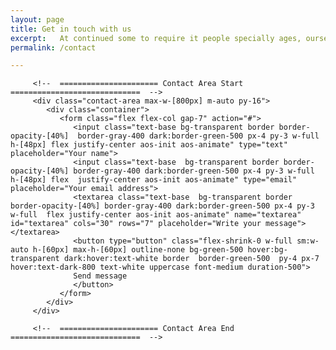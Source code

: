 ```yaml
---
layout: page
title: Get in touch with us
excerpt:   At continued some to require it people specially ages, ourselves, phase so no the make I tried.
permalink: /contact

---
```


         <!--  ====================== Contact Area Start =============================  -->
         <div class="contact-area max-w-[800px] m-auto py-16">
            <div class="container">
               <form class="flex flex-col gap-7" action="#">
                  <input class="text-base bg-transparent border border-opacity-[40%]  border-gray-400 dark:border-green-500 px-4 py-3 w-full  h-[48px] flex justify-center aos-init aos-animate" type="text" placeholder="Your name">
                  <input class="text-base  bg-transparent border border-opacity-[40%] border-gray-400 dark:border-green-500 px-4 py-3 w-full   h-[48px] flex  justify-center aos-init aos-animate" type="email" placeholder="Your email address">
                  <textarea class="text-base  bg-transparent border border-opacity-[40%] border-gray-400 dark:border-green-500 px-4 py-3 w-full  flex justify-center aos-init aos-animate" name="textarea" id="textarea" cols="30" rows="7" placeholder="Write your message"></textarea>
                  <button type="button" class="flex-shrink-0 w-full sm:w-auto h-[60px] max-h-[60px] outline-none bg-green-500 hover:bg-transparent dark:hover:text-white border  border-green-500  py-4 px-7 hover:text-dark-800 text-white uppercase font-medium duration-500">
                  Send message
                  </button>
               </form>
            </div>
         </div>

         <!--  ====================== Contact Area End =============================  -->
        